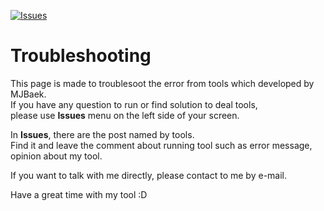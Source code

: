 [![Issues](https://img.shields.io/github/issues/bioinfo16/Troubleshooting.svg)](https://github.com/bioinfo16/Troubleshooting/issues)
# Troubleshooting

This page is made to troublesoot the error from tools which developed by MJBaek.  
If you have any question to run or find solution to deal tools,  
please use **Issues** menu on the left side of your screen.  
  
In **Issues**, there are the post named by tools.  
Find it and leave the comment about running tool such as error message, opinion about my tool.  

If you want to talk with me directly, please contact to me by e-mail.  
  
Have a great time with my tool :D  
  
    
      
